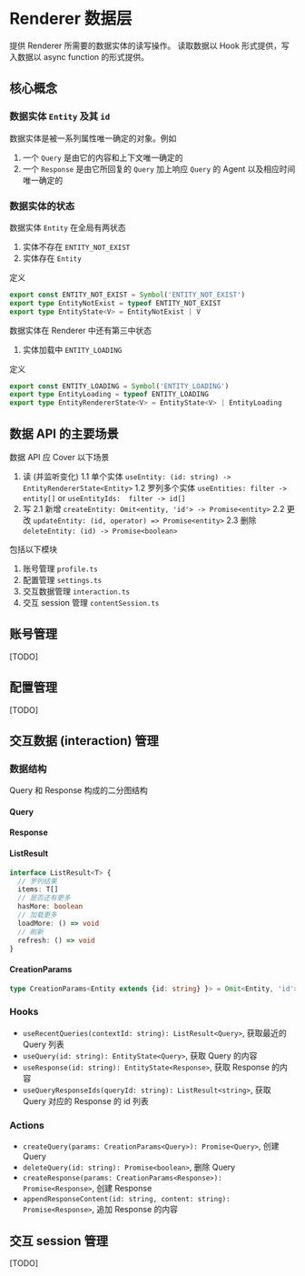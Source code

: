 # Renderer 数据层
提供 Renderer 所需要的数据实体的读写操作。
读取数据以 Hook 形式提供，写入数据以 async function 的形式提供。

## 核心概念
### 数据实体 `Entity` 及其 `id`
数据实体是被一系列属性唯一确定的对象。例如
1. 一个 `Query` 是由它的内容和上下文唯一确定的
2. 一个 `Response` 是由它所回复的 `Query` 加上响应 `Query` 的 Agent 以及相应时间唯一确定的

### 数据实体的状态
数据实体 `Entity` 在全局有两状态
1. 实体不存在 `ENTITY_NOT_EXIST`
2. 实体存在 `Entity`

定义
```ts
export const ENTITY_NOT_EXIST = Symbol('ENTITY_NOT_EXIST')
export type EntityNotExist = typeof ENTITY_NOT_EXIST
export type EntityState<V> = EntityNotExist | V
```

数据实体在 Renderer 中还有第三中状态
1. 实体加载中 `ENTITY_LOADING`

定义
```ts
export const ENTITY_LOADING = Symbol('ENTITY_LOADING')
export type EntityLoading = typeof ENTITY_LOADING
export type EntityRendererState<V> = EntityState<V> | EntityLoading
```


## 数据 API 的主要场景
数据 API 应 Cover 以下场景
1. 读 (并监听变化)
  1.1 单个实体 `useEntity: (id: string) -> EntityRendererState<Entity>`
  1.2 罗列多个实体 `useEntities: filter -> entity[]` or `useEntityIds:  filter -> id[]`
2. 写
  2.1 新增 `createEntity: Omit<entity, 'id'> -> Promise<entity>`
  2.2 更改 `updateEntity: (id, operator) => Promise<entity>`
  2.3 删除 `deleteEntity: (id) -> Promise<boolean>`

包括以下模块
1. 账号管理 `profile.ts`
2. 配置管理 `settings.ts`
3. 交互数据管理 `interaction.ts`
4. 交互 session 管理 `contentSession.ts`



## 账号管理
[TODO]

## 配置管理
[TODO]

## 交互数据 (interaction) 管理
### 数据结构
Query 和 Response 构成的二分图结构
#### Query

#### Response

#### ListResult
```ts
interface ListResult<T> {
  // 罗列结果
  items: T[]
  // 是否还有更多
  hasMore: boolean
  // 加载更多
  loadMore: () => void
  // 刷新
  refresh: () => void
}
```

#### CreationParams
```ts
type CreationParams<Entity extends {id: string} }> = Omit<Entity, 'id'>
```

### Hooks
* `useRecentQueries(contextId: string): ListResult<Query>`, 获取最近的 Query 列表
* `useQuery(id: string): EntityState<Query>`, 获取 Query 的内容
* `useResponse(id: string): EntityState<Response>`, 获取 Response 的内容
* `useQueryResponseIds(queryId: string): ListResult<string>`, 获取 Query 对应的 Response 的 id 列表

### Actions
* `createQuery(params: CreationParams<Query>): Promise<Query>`, 创建 Query
* `deleteQuery(id: string): Promise<boolean>`, 删除 Query
* `createResponse(params: CreationParams<Response>): Promise<Response>`, 创建 Response
* `appendResponseContent(id: string, content: string): Promise<Response>`, 追加 Response 的内容


## 交互 session 管理
[TODO]
